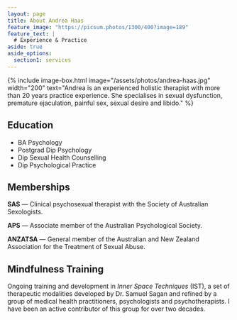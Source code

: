 ```yaml
---
layout: page
title: About Andrea Haas
feature_image: "https://picsum.photos/1300/400?image=189"
feature_text: |
  # Experience & Practice
aside: true
aside_options:
  section1: services
---
```


{% include image-box.html image="/assets/photos/andrea-haas.jpg" width="200" text="Andrea is an experienced holistic therapist with more than 20 years practice experience. She specialises in sexual dysfunction, premature ejaculation, painful sex, sexual desire and libido." %}

## Education

- BA Psychology
- Postgrad Dip Psychology
- Dip Sexual Health Counselling
- Dip Psychological Practice

## Memberships

**SAS** — Clinical psychosexual therapist with the Society of Australian Sexologists.

**APS** — Associate member of the Australian Psychological Society.

**ANZATSA** — General member of the Australian and New Zealand Association for the Treatment of Sexual Abuse.

## Mindfulness Training

Ongoing training and development in _Inner Space Techniques_ (IST), a set of therapeutic modalities developed by Dr. Samuel Sagan and refined by a group of medical health practitioners, psychologists and psychotherapists. I have been an active contributor of this group for over two decades.